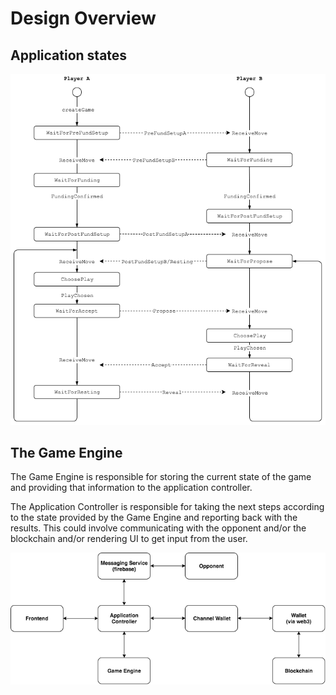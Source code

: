 # Design Overview

## Application states

![States diagram](./rock-paper-scissors-states.png)

## The Game Engine

The Game Engine is responsible for storing the current state of the game and providing that information to the application controller.

The Application Controller is responsible for taking the next steps according to the state provided by the Game Engine and reporting back with the results.
This could involve communicating with the opponent and/or the blockchain and/or rendering UI to get input from the user.

![Architecture diagram](./architecture.png)
